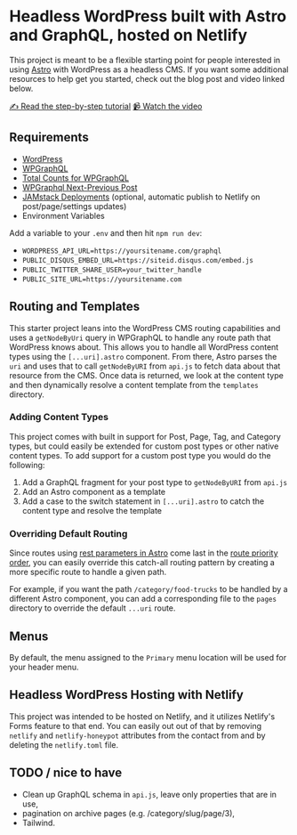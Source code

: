 # Headless WordPress built with Astro and GraphQL, hosted on Netlify

This project is meant to be a flexible starting point for people interested in using [Astro](https://astro.build/) with WordPress as a headless CMS. If you want some additional resources to help get you started, check out the blog post and video linked below.

[✍️ Read the step-by-step tutorial](https://developers.wpengine.com/blog/building-a-headless-wordpress-site-with-astro)
[📹 Watch the video](https://www.youtube.com/watch?v=BcoxZZIfESI)

## Requirements

- [WordPress](https://wordpress.org/)
- [WPGraphQL](https://www.wpgraphql.com/docs/introduction)
- [Total Counts for WPGraphQL](https://github.com/builtbycactus/total-counts-for-wp-graphql)
- [WPGraphql Next-Previous Post](wp-graphql-next-previous-post)
- [JAMstack Deployments](https://github.com/crgeary/wp-jamstack-deployments) (optional, automatic publish to Netlify on post/page/settings updates)
- Environment Variables

Add a variable to your `.env` and then hit `npm run dev`:

* `WORDPRESS_API_URL=https://yoursitename.com/graphql`
* `PUBLIC_DISQUS_EMBED_URL=https://siteid.disqus.com/embed.js`
* `PUBLIC_TWITTER_SHARE_USER=your_twitter_handle`
* `PUBLIC_SITE_URL=https://yoursitename.com`

## Routing and Templates

This starter project leans into the WordPress CMS routing capabilities and uses a `getNodeByUri` query in WPGraphQL to handle any route path that WordPress knows about. This allows you to handle all WordPress content types using the `[...uri].astro` component. From there, Astro parses the `uri` and uses that to call `getNodeByURI` from `api.js` to fetch data about that resource from the CMS. Once data is returned, we look at the content type and then dynamically resolve a content template from the `templates` directory.

### Adding Content Types

This project comes with built in support for Post, Page, Tag, and Category types, but could easily be extended for custom post types or other native content types. To add support for a custom post type you would do the following:

1. Add a GraphQL fragment for your post type to `getNodeByURI` from `api.js`
2. Add an Astro component as a template
3. Add a case to the switch statement in `[...uri].astro` to catch the content type and resolve the template

### Overriding Default Routing

Since routes using [rest parameters in Astro](https://docs.astro.build/en/core-concepts/routing/#rest-parameters) come last in the [route priority order](https://docs.astro.build/en/core-concepts/routing/#route-priority-order), you can easily override this catch-all routing pattern by creating a more specific route to handle a given path.

For example, if you want the path `/category/food-trucks` to be handled by a different Astro component, you can add a corresponding file to the `pages` directory to override the default `...uri` route.

## Menus

By default, the menu assigned to the `Primary` menu location will be used for your header menu.

## Headless WordPress Hosting with Netlify

This project was intended to be hosted on Netlify, and it utilizes Netlify's Forms feature to that end. You can easily out out of that by removing `netlify` and `netlify-honeypot` attributes from the contact from and by deleting the `netlify.toml` file.

## TODO / nice to have

* Clean up GraphQL schema in `api.js`, leave only properties that are in use,
* pagination on archive pages (e.g. /category/slug/page/3),
* Tailwind.
